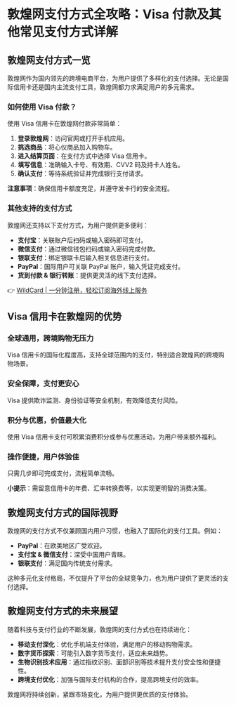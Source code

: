 # 敦煌网支付方式全攻略：Visa 付款及其他常见支付方式详解

## 敦煌网支付方式一览

敦煌网作为国内领先的跨境电商平台，为用户提供了多样化的支付选择。无论是国际信用卡还是国内主流支付工具，敦煌网都力求满足用户的多元需求。

### 如何使用 Visa 付款？
使用 Visa 信用卡在敦煌网付款非常简单：

1. **登录敦煌网**：访问官网或打开手机应用。
2. **挑选商品**：将心仪商品加入购物车。
3. **进入结算页面**：在支付方式中选择 Visa 信用卡。
4. **填写信息**：准确输入卡号、有效期、CVV2 码及持卡人姓名。
5. **确认支付**：等待系统验证并完成银行支付请求。

**注意事项**：确保信用卡额度充足，并遵守发卡行的安全流程。

### 其他支持的支付方式
敦煌网还支持以下支付方式，为用户提供更多便利：

- **支付宝**：关联账户后扫码或输入密码即可支付。
- **微信支付**：通过微信钱包扫码或输入密码完成付款。
- **银联支付**：绑定银联卡后输入相关信息进行支付。
- **PayPal**：国际用户可关联 PayPal 账户，输入凭证完成支付。
- **货到付款 & 银行转账**：提供更灵活的线下支付选择。

👉 [WildCard | 一分钟注册，轻松订阅海外线上服务](https://bbtdd.com/WildCard)

## Visa 信用卡在敦煌网的优势

### 全球通用，跨境购物无压力
Visa 信用卡的国际化程度高，支持全球范围内的支付，特别适合敦煌网的跨境购物场景。

### 安全保障，支付更安心
Visa 提供欺诈监测、身份验证等安全机制，有效降低支付风险。

### 积分与优惠，价值最大化
使用 Visa 信用卡支付可积累消费积分或参与优惠活动，为用户带来额外福利。

### 操作便捷，用户体验佳
只需几步即可完成支付，流程简单流畅。

**小提示**：需留意信用卡的年费、汇率转换费等，以实现更明智的消费决策。

## 敦煌网支付方式的国际视野

敦煌网的支付方式不仅兼顾国内用户习惯，也融入了国际化的支付工具。例如：

- **PayPal**：在欧美地区广受欢迎。
- **支付宝 & 微信支付**：深受中国用户青睐。
- **银联支付**：满足国内传统支付需求。

这种多元化支付格局，不仅提升了平台的全球竞争力，也为用户提供了更灵活的支付选择。

## 敦煌网支付方式的未来展望

随着科技与支付行业的不断发展，敦煌网的支付方式也在持续进化：

- **移动支付深化**：优化手机端支付体验，满足用户的移动购物需求。
- **数字货币探索**：可能引入数字货币支付，适应未来趋势。
- **生物识别技术应用**：通过指纹识别、面部识别等技术提升支付安全性和便捷性。
- **跨境支付优化**：加强与国际支付机构的合作，提高跨境支付的效率。

敦煌网将持续创新，紧跟市场变化，为用户提供更优质的支付体验。
